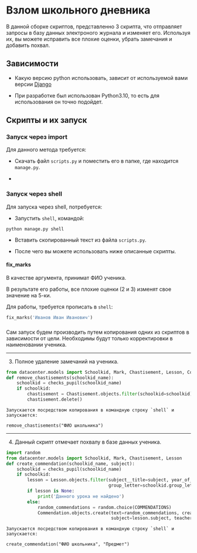 # Взлом школьного дневника

В данной сборке скриптов, представленно 3 скрипта, что отправляет запросы в базу данных электроного журнала и изменяет его. Используя их, вы можете исправить все плохие оценки, убрать замечания и добавить похвал.

## Зависимости

- Какую версию python использовать, зависит от используемой вами версии [Djangо](https://docs.djangoproject.com/en/4.0/faq/install/#what-python-version-can-i-use-with-django)

- При разработке был использован Python3.10, то есть для использования он точно подойдет.

## Скрипты и их запуск
### Запуск через import

Для данного метода требуется:

- Скачать файл `scripts.py` и поместить его в папке, где находится `manage.py`.

- 

### Запуск через shell

Для запуска через shell, потребуется:

- Запустить `shell`, командой:
```
python manage.py shell
```
- Вставить скопированный текст из файла `scripts.py`.

- После чего вы можете использовать ниже описанные скрипты.

#### fix_marks

В качестве аргумента, принимат ФИО ученика.

В результате его работы, все плохие оценки (2 и 3) изменят свое значение на 5-ки.

Для работы, требуется прописать в `shell`:
```Python
fix_marks('Иванов Иван Иванович')
```

### 



Сам запуск будем производить путем копирования одних из скриптов в зависимости от цели. 
Необходимы будут только корректировки в наименовании ученика.



***
3. Полное удаление замечаний на ученика.
```Python
from datacenter.models import Schoolkid, Mark, Chastisement, Lesson, Commendation
def remove_chastisements(schoolkid_name):
    schoolkid = checks_pupil(schoolkid_name)
    if schoolkid:
        chastisement = Chastisement.objects.filter(schoolkid=schoolkid)
        chastisement.delete()
```
    Запускается посредством копирования в командную строку `shell` и запускается: 
```
remove_chastisements("ФИО школьника")
```
***
4. Данный скрипт отмечает похвалу в базе данных ученика.
```Python
import random
from datacenter.models import Schoolkid, Mark, Chastisement, Lesson
def create_commendation(schoolkid_name, subject):
    schoolkid = checks_pupil(schoolkid_name)
    if schoolkid:
        lesson = Lesson.objects.filter(subject__title=subject, year_of_study=schoolkid.year_of_study,
                                       group_letter=schoolkid.group_letter).order_by("subject").first()
        if lesson is None:
            print('Данного урока не найдено')
        else:
            random_commendations = random.choice(COMMENDATIONS)
            Commendation.objects.create(text=random_commendations, created=lesson.date, schoolkid=schoolkid,
                                        subject=lesson.subject, teacher=lesson.teacher)
```
    Запускается посредством копирования в командную строку `shell` и запускается: 
```
create_commendation("ФИО школьника", "Предмет")
```